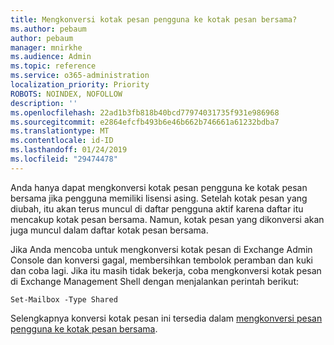 ```yaml
---
title: Mengkonversi kotak pesan pengguna ke kotak pesan bersama?
ms.author: pebaum
author: pebaum
manager: mnirkhe
ms.audience: Admin
ms.topic: reference
ms.service: o365-administration
localization_priority: Priority
ROBOTS: NOINDEX, NOFOLLOW
description: ''
ms.openlocfilehash: 22ad1b3fb818b40bcd77974031735f931e986968
ms.sourcegitcommit: e2864efcfb493b6e46b662b746661a61232bdba7
ms.translationtype: MT
ms.contentlocale: id-ID
ms.lasthandoff: 01/24/2019
ms.locfileid: "29474478"
---
```

Anda hanya dapat mengkonversi kotak pesan pengguna ke kotak pesan bersama jika pengguna memiliki lisensi asing. Setelah kotak pesan yang diubah, itu akan terus muncul di daftar pengguna aktif karena daftar itu mencakup kotak pesan bersama. Namun, kotak pesan yang dikonversi akan juga muncul dalam daftar kotak pesan bersama. 
  
Jika Anda mencoba untuk mengkonversi kotak pesan di Exchange Admin Console dan konversi gagal, membersihkan tembolok peramban dan kuki dan coba lagi. Jika itu masih tidak bekerja, coba mengkonversi kotak pesan di Exchange Management Shell dengan menjalankan perintah berikut:
  
```
Set-Mailbox -Type Shared
```

Selengkapnya konversi kotak pesan ini tersedia dalam [mengkonversi pesan pengguna ke kotak pesan bersama](https://support.office.com/client/2e122487-e1f5-4f26-ba41-5689249d93ba).
  
